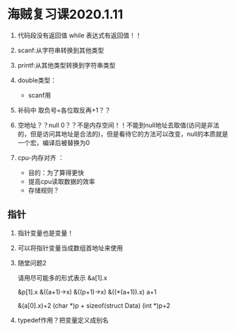 

# 海贼复习课2020.1.11

1. 代码段没有返回值 while 表达式有返回值！！

2. scanf:从字符串转换到其他类型

3. printf:从其他类型转换到字符串类型
4. double类型：
   + scanf用 
5. 补码中 取负号=各位取反再+1？？
6. 空地址？？null 0？？不是内存空间！！不能到null地址去取值(访问是非法的，但是访问其地址是合法的)，但是看待它的方法可以改变，null的本质就是一个宏，编译后被替换为0

7. cpu-内存对齐 ：
   + 目的：为了算得更快
   + 提高cpu读取数据的效率
   + 存储规则？



## 指针

1. 指针变量也是变量！

2. 可以将指针变量当成数组首地址来使用

3. 随堂问题2

   请用尽可能多的形式表示 &a[1].x

   &p[1].x       &((a+1)->x)        &((p+1)->x)       &((*(a+1)).x)        a+1

   &(a[0].x)+2    (char *)p + sizeof(struct Data)    (int *)p+2   

4. typedef作用？把变量定义成别名